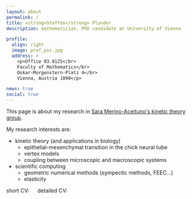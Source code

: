 ```yaml
---
layout: about
permalink: /
title: <strong>Steffen</strong> Plunder
description: mathematician, PhD candidate at University of Vienna

profile:
  align: right
  image: prof_pic.jpg
  address: >
    <p>Office 03.0125</br>
    Faculty of Mathematics</br>
    Oskar-Morgenstern-Platz 4</br>
    Vienna, Austria 1090</p>

news: true
social: true
---
```


This page is about my research in <a href="https://saramerinoaceituno.wordpress.com/">Sara Merino-Aceituno's kinetic theory group</a>.

My research interests are:
- kinetic theory (and applications in biology)
  - epithelial–mesenchymal transition in the chick neural tube
  - vertex models
  - coupling between microscopic and macroscopic systems
- scientific computing
  - geometric numerical methods (sympectic methods, FEEC...)
  - elasticity


short CV: <a href="https://www.linkedin.com/in/{{ site.linkedin_username }}" target="_blank" title="LinkedIn"><i class="fab fa-linkedin"></i></a>
&emsp;
detailed CV: <a href="https://orcid.org/{{ site.orcid_id }}" target="_blank" title="ORCID"><i class="ai ai-orcid"></i></a>
